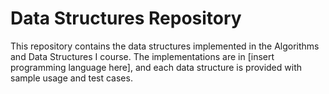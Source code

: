 # Data Structures Repository

This repository contains the data structures implemented in the Algorithms and Data Structures I course. The implementations are in [insert programming language here], and each data structure is provided with sample usage and test cases.
